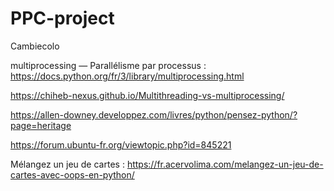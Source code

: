 # PPC-project
Cambiecolo


multiprocessing — Parallélisme par processus : https://docs.python.org/fr/3/library/multiprocessing.html


https://chiheb-nexus.github.io/Multithreading-vs-multiprocessing/


https://allen-downey.developpez.com/livres/python/pensez-python/?page=heritage


https://forum.ubuntu-fr.org/viewtopic.php?id=845221



Mélangez un jeu de cartes : https://fr.acervolima.com/melangez-un-jeu-de-cartes-avec-oops-en-python/
